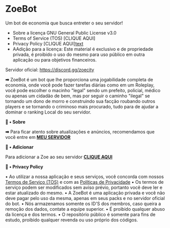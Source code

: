 # ZoeBot
 Um bot de economia que busca entreter o seu servidor!
 - Sobre a licença GNU General Public License v3.0
 - Terms of Service (TOS) [CLIQUE AQUI]
 - Privacy Policy [CLIQUE AQUI][text](../Zoebot%20Oficial%20V4/PRIVACY.md)
 - AAdição para a licença: Este material é exclusivo e de propriedade privada, é proibido o uso do mesmo para uso público em outra aplicação ou para objetivos financeiros.

Servidor oficial: https://discord.gg/zoecity

**➡** ZoeBot é um bot que lhe proporciona uma jogabilidade completa de economia, onde você pode fazer tarefas diárias como em um Roleplay, você pode escolher o macinho "legal" sendo um prefeito, policial, médico ou apenas um cidadão de bem, mas por seguir o caminho "ilegal" se tornando um dono de morro e construindo sua facção roubando outros players e se tornando o criminoso mais procurado, tudo para de ajudar a dominar o ranking Local do seu servidor.

**💭 • Sobre**

**➡** Para ficar atento sobre atualizações e anúncios, recomendamos que você entre em [**MEU SERVIDOR**](https://discord.gg/zoecity)


**📩 • Adicionar**

Para adicionar a Zoe ao seu servidor [**CLIQUE AQUI**]()

**📑 • Privacy Policy**

• Ao utilizar a nossa aplicação e seus serviços, você concorda com nossos [Termos de Serviço (TOS)](../Zoebot%20Oficial%20V4/TOS.md) e com as [Políticas de Privacidade](../Zoebot%20Oficial%20V4/PRIVACY.md)
• Os termos de serviço podem ser modificados sem aviso prévio, portanto você deve ler e estar atualizado do mesmo.
• A ZoeBot é uma aplicação privada e você não deve pagar pelo uso da mesma, apenas em seus packs e no servidor oficial do bot.
• Nós armazenamos somente os ID'S dos membros, caso queira a remoção dos dados, contate a equipe superior.
• É proibido qualquer abuso da licença e dos termos.
• O repositório público é somente para fins de estudo, proibido qualquer revenda ou uso próprio dos códigos.
